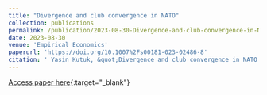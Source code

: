 ```yaml
---
title: "Divergence and club convergence in NATO"
collection: publications
permalink: /publication/2023-08-30-Divergence-and-club-convergence-in-NATO
date: 2023-08-30
venue: 'Empirical Economics'
paperurl: 'https://doi.org/10.1007%2Fs00181-023-02486-8'
citation: ' Yasin Kutuk, &quot;Divergence and club convergence in NATO.&quot; Empirical Economics, 2023.'
---
```

[Access paper here](https://doi.org/10.1007%2Fs00181-023-02486-8){:target="_blank"}
